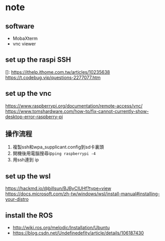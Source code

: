 # note
## software
- MobaXterm 
- vnc viewer
## set up the raspi SSH 
[]: https://ithelp.ithome.com.tw/articles/10235638
https://t.codebug.vip/questions-2277077.htm
## set up the vnc
https://www.raspberrypi.org/documentation/remote-access/vnc/
https://www.tomshardware.com/how-to/fix-cannot-currently-show-desktop-error-raspberry-pi

## 操作流程
1. 複製ssh和wpa_supplicant.config到sd卡裏頭
2. 開機後用電腦搜尋ip`ping raspberrypi -4`
3. 用ssh連到 ip 

## set up the wsl
https://hackmd.io/@billsun/BJByCIUHf?type=view
https://docs.microsoft.com/zh-tw/windows/wsl/install-manual#installing-your-distro

## install the ROS 
- http://wiki.ros.org/melodic/Installation/Ubuntu
- https://blog.csdn.net/Undefinedefity/article/details/106187430 


